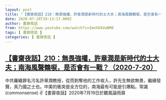 ```yaml
---
layout: post
title: "【書齋夜話】210：無畏強權，許章潤是新時代的士大夫；南海風聲鶴唳，是否會有一戰？（2020-7-20）"
date: 2020-07-20T19:13:17.000Z
author: 書齋夜話
from: https://www.youtube.com/watch?v=ImnhD4VwNM0
tags: [ 書齋夜話 ]
categories: [ 書齋夜話 ]
---
```

<!--1595272397000-->
[【書齋夜話】210：無畏強權，許章潤是新時代的士大夫；南海風聲鶴唳，是否會有一戰？（2020-7-20）](https://www.youtube.com/watch?v=ImnhD4VwNM0)
------

<div>
中共羅織罪名污名許章潤教授，從而剝奪他的工作收入，許先生無欲無畏，繼續發聲，真乃國之士也。中美的衝突是全方位的，南海最有可能是引爆點。常識(commonsense) ✌【書齋夜話】2020年7月19日於聽風論雨齋
</div>
